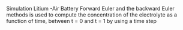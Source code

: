Simulation Litium -Air Battery 
Forward Euler and  the backward Euler methods is used to compute the concentration
of the electrolyte as a function of time, between t = 0 and t = 1 by using a time step 
